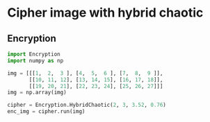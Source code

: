 # Cipher image with hybrid chaotic
## Encryption
```python
import Encryption
import numpy as np

img = [[[1,  2,  3 ], [4,  5,  6 ], [7,  8,  9 ]],
       [[10, 11, 12], [13, 14, 15], [16, 17, 18]],
       [[19, 20, 21], [22, 23, 24], [25, 26, 27]]]
img = np.array(img)

cipher = Encryption.HybridChaotic(2, 3, 3.52, 0.76)
enc_img = cipher.run(img)
```
